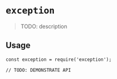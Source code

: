 # `exception`

> TODO: description

## Usage

```
const exception = require('exception');

// TODO: DEMONSTRATE API
```
